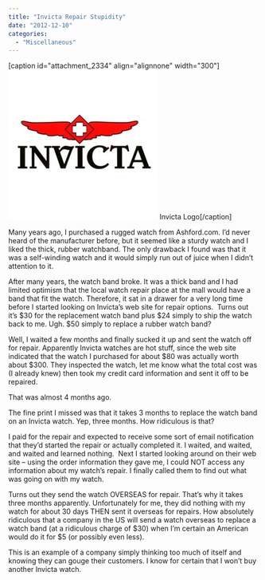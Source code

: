 ```yaml
---
title: "Invicta Repair Stupidity"
date: "2012-12-10"
categories: 
  - "Miscellaneous"
---
```


\[caption id="attachment\_2334" align="alignnone" width="300"\][![Invicta Logo](images/invicta_logo.jpg "Invicta Logo")](http://www.thewargos.com/2012/12/invicta-repair-stupidity/invicta_logo/) Invicta Logo\[/caption\]

Many years ago, I purchased a rugged watch from Ashford.com. I’d never heard of the manufacturer before, but it seemed like a sturdy watch and I liked the thick, rubber watchband. The only drawback I found was that it was a self-winding watch and it would simply run out of juice when I didn’t attention to it.

After many years, the watch band broke. It was a thick band and I had limited optimism that the local watch repair place at the mall would have a band that fit the watch. Therefore, it sat in a drawer for a very long time before I started looking on Invicta’s web site for repair options.  Turns out it’s $30 for the replacement watch band plus $24 simply to ship the watch back to me. Ugh. $50 simply to replace a rubber watch band?

Well, I waited a few months and finally sucked it up and sent the watch off for repair. Apparently Invicta watches are hot stuff, since the web site indicated that the watch I purchased for about $80 was actually worth about $300. They inspected the watch, let me know what the total cost was (I already knew) then took my credit card information and sent it off to be repaired.

That was almost 4 months ago.

The fine print I missed was that it takes 3 months to replace the watch band on an Invicta watch. Yep, three months. How ridiculous is that?

I paid for the repair and expected to receive some sort of email notification that they’d started the repair or actually completed it. I waited, and waited, and waited and learned nothing.  Next I started looking around on their web site – using the order information they gave me, I could NOT access any information about my watch’s repair. I finally called them to find out what was going on with my watch.

Turns out they send the watch OVERSEAS for repair. That’s why it takes three months apparently. Unfortunately for me, they did nothing with my watch for about 30 days THEN sent it overseas for repairs. How absolutely ridiculous that a company in the US will send a watch overseas to replace a watch band (at a ridiculous charge of $30) when I’m certain an American would do it for $5 (or possibly even less).

This is an example of a company simply thinking too much of itself and knowing they can gouge their customers. I know for certain that I won’t buy another Invicta watch.

